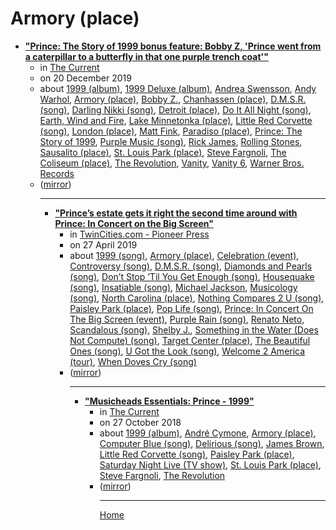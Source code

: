 # Armory (place)

 - [**"Prince: The Story of 1999 bonus feature: Bobby Z, 'Prince went from a caterpillar to a butterfly in that one purple trench coat'"**](https://www.thecurrent.org/feature/2019/12/20/prince-drummer-bobby-z-the-revolution-interview)<ul><li>in [The Current](https://www.thecurrent.org/)</li><li>on 20 December 2019</li><li>about [1999 (album)](../../../topics/album/1999/index.md), [1999 Deluxe (album)](../../../topics/album/1999-deluxe/index.md), [Andrea Swensson](../../../topics/andrea-swensson/index.md), [Andy Warhol](../../../topics/andy-warhol/index.md), [Armory (place)](../../../topics/place/armory/index.md), [Bobby Z.](../../../topics/bobby-z/index.md), [Chanhassen (place)](../../../topics/place/chanhassen/index.md), [D.M.S.R. (song)](../../../topics/song/d-m-s-r/index.md), [Darling Nikki (song)](../../../topics/song/darling-nikki/index.md), [Detroit (place)](../../../topics/place/detroit/index.md), [Do It All Night (song)](../../../topics/song/do-it-all-night/index.md), [Earth, Wind and Fire](../../../topics/earth-wind-and-fire/index.md), [Lake Minnetonka (place)](../../../topics/place/lake-minnetonka/index.md), [Little Red Corvette (song)](../../../topics/song/little-red-corvette/index.md), [London (place)](../../../topics/place/london/index.md), [Matt Fink](../../../topics/matt-fink/index.md), [Paradiso (place)](../../../topics/place/paradiso/index.md), [Prince: The Story of 1999](../../../topics/prince-the-story-of-1999/index.md), [Purple Music (song)](../../../topics/song/purple-music/index.md), [Rick James](../../../topics/rick-james/index.md), [Rolling Stones](../../../topics/rolling-stones/index.md), [Sausalito (place)](../../../topics/place/sausalito/index.md), [St. Louis Park (place)](../../../topics/place/st-louis-park/index.md), [Steve Fargnoli](../../../topics/steve-fargnoli/index.md), [The Coliseum (place)](../../../topics/place/the-coliseum/index.md), [The Revolution](../../../topics/the-revolution/index.md), [Vanity](../../../topics/vanity/index.md), [Vanity 6](../../../topics/vanity-6/index.md), [Warner Bros. Records](../../../topics/warner-bros-records/index.md)</li><li>([mirror](https://web.archive.org/web/*/https://www.thecurrent.org/feature/2019/12/20/prince-drummer-bobby-z-the-revolution-interview))</li><ul>

----

 - [**"Prince’s estate gets it right the second time around with Prince: In Concert on the Big Screen"**](https://www.twincities.com/2019/04/27/princes-estate-gets-it-right-the-second-time-around-with-prince-in-concert-on-the-big-screen/)<ul><li>in [TwinCities.com - Pioneer Press](https://www.twincities.com/)</li><li>on 27 April 2019</li><li>about [1999 (song)](../../../topics/song/1999/index.md), [Armory (place)](../../../topics/place/armory/index.md), [Celebration (event)](../../../topics/event/celebration/index.md), [Controversy (song)](../../../topics/song/controversy/index.md), [D.M.S.R. (song)](../../../topics/song/d-m-s-r/index.md), [Diamonds and Pearls (song)](../../../topics/song/diamonds-and-pearls/index.md), [Don’t Stop ’Til You Get Enough (song)](../../../topics/song/don-t-stop-til-you-get-enough/index.md), [Housequake (song)](../../../topics/song/housequake/index.md), [Insatiable (song)](../../../topics/song/insatiable/index.md), [Michael Jackson](../../../topics/michael-jackson/index.md), [Musicology (song)](../../../topics/song/musicology/index.md), [North Carolina (place)](../../../topics/place/north-carolina/index.md), [Nothing Compares 2 U (song)](../../../topics/song/nothing-compares-2-u/index.md), [Paisley Park (place)](../../../topics/place/paisley-park/index.md), [Pop Life (song)](../../../topics/song/pop-life/index.md), [Prince: In Concert On The Big Screen (event)](../../../topics/event/prince-in-concert-on-the-big-screen/index.md), [Purple Rain (song)](../../../topics/song/purple-rain/index.md), [Renato Neto](../../../topics/renato-neto/index.md), [Scandalous (song)](../../../topics/song/scandalous/index.md), [Shelby J.](../../../topics/shelby-j/index.md), [Something in the Water (Does Not Compute) (song)](../../../topics/song/something-in-the-water-does-not-compute/index.md), [Target Center (place)](../../../topics/place/target-center/index.md), [The Beautiful Ones (song)](../../../topics/song/the-beautiful-ones/index.md), [U Got the Look (song)](../../../topics/song/u-got-the-look/index.md), [Welcome 2 America (tour)](../../../topics/tour/welcome-2-america/index.md), [When Doves Cry (song)](../../../topics/song/when-doves-cry/index.md)</li><li>([mirror](https://web.archive.org/web/*/https://www.twincities.com/2019/04/27/princes-estate-gets-it-right-the-second-time-around-with-prince-in-concert-on-the-big-screen/))</li><ul>

----

 - [**"Musicheads Essentials: Prince - 1999"**](https://www.thecurrent.org/feature/2018/10/27/musicheads-essentials-prince-1999)<ul><li>in [The Current](https://www.thecurrent.org/)</li><li>on 27 October 2018</li><li>about [1999 (album)](../../../topics/album/1999/index.md), [André Cymone](../../../topics/andr-cymone/index.md), [Armory (place)](../../../topics/place/armory/index.md), [Computer Blue (song)](../../../topics/song/computer-blue/index.md), [Delirious (song)](../../../topics/song/delirious/index.md), [James Brown](../../../topics/james-brown/index.md), [Little Red Corvette (song)](../../../topics/song/little-red-corvette/index.md), [Paisley Park (place)](../../../topics/place/paisley-park/index.md), [Saturday Night Live (TV show)](../../../topics/tv-show/saturday-night-live/index.md), [St. Louis Park (place)](../../../topics/place/st-louis-park/index.md), [Steve Fargnoli](../../../topics/steve-fargnoli/index.md), [The Revolution](../../../topics/the-revolution/index.md)</li><li>([mirror](https://web.archive.org/web/*/https://www.thecurrent.org/feature/2018/10/27/musicheads-essentials-prince-1999))</li><ul>

----

[Home](../index.md)

